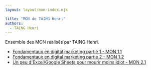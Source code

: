 ```yaml
---
layout: layout/mon-index.njk

title: "MON de TAING Henri"
authors:
  - TAING Henri
---
```


Ensemble des MON réalisés par TAING Henri.

- [Fondamentaux en digital marketing partie 1 - MON 1.1](./temps-1-1/)
- [Fondamentaux en digital marketing partie 2 - MON 1.2](./temps-1-2/)
- [Un peu d'Excel/Google Sheets pour mourir moins idiot - MON 2.1](./temps-2-1/)
<!-- - [Dépoussiérer ses connaissances en SQL et Python pour l'analyse de données - MON 2.2](./temps-2-2/) -->
